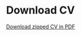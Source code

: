 # Download CV


[Download zipped CV in PDF](https://github.com/JJ/cv/suites/2221833274/artifacts/46005062)

